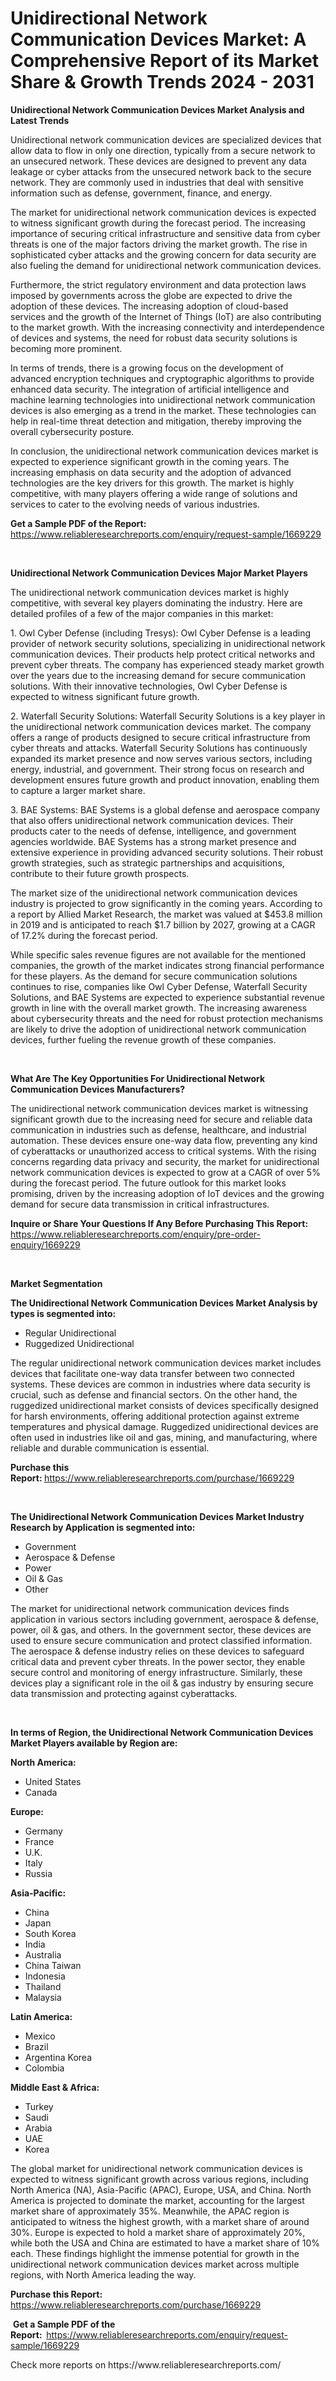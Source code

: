 <p><h1>Unidirectional Network Communication Devices Market: A Comprehensive Report of its Market Share & Growth Trends 2024 - 2031</h1></p><p><strong>Unidirectional Network Communication Devices Market Analysis and Latest Trends</strong></p>
<p><p>Unidirectional network communication devices are specialized devices that allow data to flow in only one direction, typically from a secure network to an unsecured network. These devices are designed to prevent any data leakage or cyber attacks from the unsecured network back to the secure network. They are commonly used in industries that deal with sensitive information such as defense, government, finance, and energy.</p><p>The market for unidirectional network communication devices is expected to witness significant growth during the forecast period. The increasing importance of securing critical infrastructure and sensitive data from cyber threats is one of the major factors driving the market growth. The rise in sophisticated cyber attacks and the growing concern for data security are also fueling the demand for unidirectional network communication devices.</p><p>Furthermore, the strict regulatory environment and data protection laws imposed by governments across the globe are expected to drive the adoption of these devices. The increasing adoption of cloud-based services and the growth of the Internet of Things (IoT) are also contributing to the market growth. With the increasing connectivity and interdependence of devices and systems, the need for robust data security solutions is becoming more prominent.</p><p>In terms of trends, there is a growing focus on the development of advanced encryption techniques and cryptographic algorithms to provide enhanced data security. The integration of artificial intelligence and machine learning technologies into unidirectional network communication devices is also emerging as a trend in the market. These technologies can help in real-time threat detection and mitigation, thereby improving the overall cybersecurity posture.</p><p>In conclusion, the unidirectional network communication devices market is expected to experience significant growth in the coming years. The increasing emphasis on data security and the adoption of advanced technologies are the key drivers for this growth. The market is highly competitive, with many players offering a wide range of solutions and services to cater to the evolving needs of various industries.</p></p>
<p><strong>Get a Sample PDF of the Report:&nbsp;</strong> <a href="https://www.reliableresearchreports.com/enquiry/request-sample/1669229">https://www.reliableresearchreports.com/enquiry/request-sample/1669229</a></p>
<p>&nbsp;</p>
<p><strong>Unidirectional Network Communication Devices Major Market Players</strong></p>
<p><p>The unidirectional network communication devices market is highly competitive, with several key players dominating the industry. Here are detailed profiles of a few of the major companies in this market:</p><p>1. Owl Cyber Defense (including Tresys): Owl Cyber Defense is a leading provider of network security solutions, specializing in unidirectional network communication devices. Their products help protect critical networks and prevent cyber threats. The company has experienced steady market growth over the years due to the increasing demand for secure communication solutions. With their innovative technologies, Owl Cyber Defense is expected to witness significant future growth.</p><p>2. Waterfall Security Solutions: Waterfall Security Solutions is a key player in the unidirectional network communication devices market. The company offers a range of products designed to secure critical infrastructure from cyber threats and attacks. Waterfall Security Solutions has continuously expanded its market presence and now serves various sectors, including energy, industrial, and government. Their strong focus on research and development ensures future growth and product innovation, enabling them to capture a larger market share.</p><p>3. BAE Systems: BAE Systems is a global defense and aerospace company that also offers unidirectional network communication devices. Their products cater to the needs of defense, intelligence, and government agencies worldwide. BAE Systems has a strong market presence and extensive experience in providing advanced security solutions. Their robust growth strategies, such as strategic partnerships and acquisitions, contribute to their future growth prospects.</p><p>The market size of the unidirectional network communication devices industry is projected to grow significantly in the coming years. According to a report by Allied Market Research, the market was valued at $453.8 million in 2019 and is anticipated to reach $1.7 billion by 2027, growing at a CAGR of 17.2% during the forecast period.</p><p>While specific sales revenue figures are not available for the mentioned companies, the growth of the market indicates strong financial performance for these players. As the demand for secure communication solutions continues to rise, companies like Owl Cyber Defense, Waterfall Security Solutions, and BAE Systems are expected to experience substantial revenue growth in line with the overall market growth. The increasing awareness about cybersecurity threats and the need for robust protection mechanisms are likely to drive the adoption of unidirectional network communication devices, further fueling the revenue growth of these companies.</p></p>
<p>&nbsp;</p>
<p><strong>What Are The Key Opportunities For Unidirectional Network Communication Devices Manufacturers?</strong></p>
<p><p>The unidirectional network communication devices market is witnessing significant growth due to the increasing need for secure and reliable data communication in industries such as defense, healthcare, and industrial automation. These devices ensure one-way data flow, preventing any kind of cyberattacks or unauthorized access to critical systems. With the rising concerns regarding data privacy and security, the market for unidirectional network communication devices is expected to grow at a CAGR of over 5% during the forecast period. The future outlook for this market looks promising, driven by the increasing adoption of IoT devices and the growing demand for secure data transmission in critical infrastructures.</p></p>
<p><strong>Inquire or Share Your Questions If Any Before Purchasing This Report:</strong> <a href="https://www.reliableresearchreports.com/enquiry/pre-order-enquiry/1669229">https://www.reliableresearchreports.com/enquiry/pre-order-enquiry/1669229</a></p>
<p>&nbsp;</p>
<p><strong>Market Segmentation</strong></p>
<p><strong>The Unidirectional Network Communication Devices Market Analysis by types is segmented into:</strong></p>
<p><ul><li>Regular Unidirectional</li><li>Ruggedized Unidirectional</li></ul></p>
<p><p>The regular unidirectional network communication devices market includes devices that facilitate one-way data transfer between two connected systems. These devices are common in industries where data security is crucial, such as defense and financial sectors. On the other hand, the ruggedized unidirectional market consists of devices specifically designed for harsh environments, offering additional protection against extreme temperatures and physical damage. Ruggedized unidirectional devices are often used in industries like oil and gas, mining, and manufacturing, where reliable and durable communication is essential.</p></p>
<p><strong>Purchase this Report:&nbsp;</strong><a href="https://www.reliableresearchreports.com/purchase/1669229">https://www.reliableresearchreports.com/purchase/1669229</a></p>
<p>&nbsp;</p>
<p><strong>The Unidirectional Network Communication Devices Market Industry Research by Application is segmented into:</strong></p>
<p><ul><li>Government</li><li>Aerospace & Defense</li><li>Power</li><li>Oil & Gas</li><li>Other</li></ul></p>
<p><p>The market for unidirectional network communication devices finds application in various sectors including government, aerospace & defense, power, oil & gas, and others. In the government sector, these devices are used to ensure secure communication and protect classified information. The aerospace & defense industry relies on these devices to safeguard critical data and prevent cyber threats. In the power sector, they enable secure control and monitoring of energy infrastructure. Similarly, these devices play a significant role in the oil & gas industry by ensuring secure data transmission and protecting against cyberattacks.</p></p>
<p>&nbsp;</p>
<p><strong>In terms of Region, the Unidirectional Network Communication Devices Market Players available by Region are:</strong></p>
<p>
    <p> <strong> North America: </strong>
        <ul>
            <li>United States</li>
            <li>Canada</li>
        </ul>
        </p> 
    <p> <strong> Europe: </strong>
        <ul>
            <li>Germany</li>
            <li>France</li>
            <li>U.K.</li>
            <li>Italy</li>
            <li>Russia</li>
        </ul>
        </p> 
    <p> <strong> Asia-Pacific: </strong>
        <ul>
            <li>China</li>
            <li>Japan</li>
            <li>South Korea</li>
            <li>India</li>
            <li>Australia</li>
            <li>China Taiwan</li>
            <li>Indonesia</li>
            <li>Thailand</li>
            <li>Malaysia</li>
        </ul>
        </p> 
    <p> <strong> Latin America: </strong>
        <ul>
            <li>Mexico</li>
            <li>Brazil</li>
            <li>Argentina Korea</li>
            <li>Colombia</li>
        </ul>
        </p> 
    <p> <strong> Middle East & Africa: </strong>
        <ul>
            <li>Turkey</li>
            <li>Saudi</li>
            <li>Arabia</li>
            <li>UAE</li>
            <li>Korea</li>
        </ul>
    </p>
    </p>
<p><p>The global market for unidirectional network communication devices is expected to witness significant growth across various regions, including North America (NA), Asia-Pacific (APAC), Europe, USA, and China. North America is projected to dominate the market, accounting for the largest market share of approximately 35%. Meanwhile, the APAC region is anticipated to witness the highest growth, with a market share of around 30%. Europe is expected to hold a market share of approximately 20%, while both the USA and China are estimated to have a market share of 10% each. These findings highlight the immense potential for growth in the unidirectional network communication devices market across multiple regions, with North America leading the way.</p></p>
<p><strong>Purchase this Report: </strong><a href="https://www.reliableresearchreports.com/purchase/1669229">https://www.reliableresearchreports.com/purchase/1669229</a></p>
<p>&nbsp;<strong>Get a Sample PDF of the Report:&nbsp;&nbsp;</strong><a href="https://www.reliableresearchreports.com/enquiry/request-sample/1669229">https://www.reliableresearchreports.com/enquiry/request-sample/1669229</a></p>
<p><strong></strong></p>
<p>Check more reports on https://www.reliableresearchreports.com/</p>